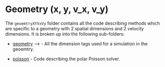 # Geometry (x, y, v\_x, v\_y)

The `geoemtryXYVxVy` folder contains all the code describing methods which are specific to a geometry with 2 spatial dimensions and 2 velocity dimensions. It is broken up into the following sub-folders:

- [geometry](./geometry/README.md)  --> - All the dimension tags used for a simulation in the geoemtry.
<!-- - [initialization](./initialization/README.md) - -->
- [poisson](./poisson/README.md) - Code describing the polar Poisson solver.
<!-- - [time_integration](./time_integration/README.md) - -->
<!-- - [vlasov](./vlasov/README.md) - -->


